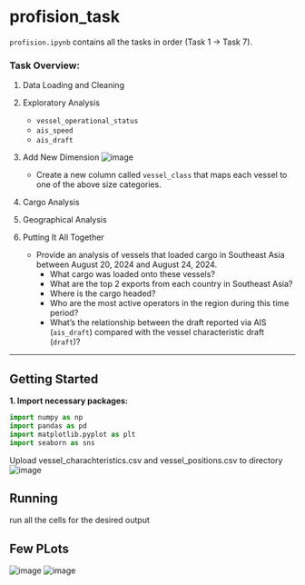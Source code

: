 # profision_task

`profision.ipynb` contains all the tasks in order (Task 1 -> Task 7).

### Task Overview:

1.  Data Loading and Cleaning

2.  Exploratory Analysis <br/>
    *   `vessel_operational_status`
    *   `ais_speed`
    *   `ais_draft`

3.  Add New Dimension
    ![image](https://github.com/user-attachments/assets/b06f453e-7451-4da5-898f-39f52ee07eb2)
    *   Create a new column called `vessel_class` that maps each vessel to one of the above size categories.

4.  Cargo Analysis

5.  Geographical Analysis 

6.  Putting It All Together 
    *   Provide an analysis of vessels that loaded cargo in Southeast Asia between August 20, 2024 and August 24, 2024.
        *   What cargo was loaded onto these vessels?
        *   What are the top 2 exports from each country in Southeast Asia?
        *   Where is the cargo headed?
        *   Who are the most active operators in the region during this time period?
        *   What’s the relationship between the draft reported via AIS (`ais_draft`) compared with the vessel characteristic draft (`draft`)?

---

## Getting Started

**1. Import necessary packages:**


```python
import numpy as np
import pandas as pd
import matplotlib.pyplot as plt
import seaborn as sns
```

Upload vessel_charachteristics.csv and vessel_positions.csv to directory
![image](https://github.com/user-attachments/assets/94d956bc-67d8-496a-baba-25ceaf34c6b5)

## Running


run all the cells for the desired output 

## Few PLots
![image](https://github.com/user-attachments/assets/ea06f285-e944-44f2-a194-9c04707b9192)
![image](https://github.com/user-attachments/assets/18e88ecb-89d3-4561-b02d-c8733e91afc0)



